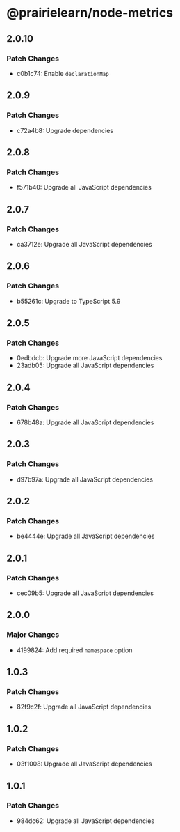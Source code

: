 # @prairielearn/node-metrics

## 2.0.10

### Patch Changes

- c0b1c74: Enable `declarationMap`

## 2.0.9

### Patch Changes

- c72a4b8: Upgrade dependencies

## 2.0.8

### Patch Changes

- f571b40: Upgrade all JavaScript dependencies

## 2.0.7

### Patch Changes

- ca3712e: Upgrade all JavaScript dependencies

## 2.0.6

### Patch Changes

- b55261c: Upgrade to TypeScript 5.9

## 2.0.5

### Patch Changes

- 0edbdcb: Upgrade more JavaScript dependencies
- 23adb05: Upgrade all JavaScript dependencies

## 2.0.4

### Patch Changes

- 678b48a: Upgrade all JavaScript dependencies

## 2.0.3

### Patch Changes

- d97b97a: Upgrade all JavaScript dependencies

## 2.0.2

### Patch Changes

- be4444e: Upgrade all JavaScript dependencies

## 2.0.1

### Patch Changes

- cec09b5: Upgrade all JavaScript dependencies

## 2.0.0

### Major Changes

- 4199824: Add required `namespace` option

## 1.0.3

### Patch Changes

- 82f9c2f: Upgrade all JavaScript dependencies

## 1.0.2

### Patch Changes

- 03f1008: Upgrade all JavaScript dependencies

## 1.0.1

### Patch Changes

- 984dc62: Upgrade all JavaScript dependencies
